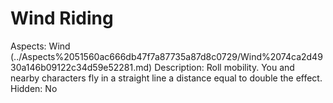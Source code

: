 # Wind Riding

Aspects: Wind (../Aspects%2051560ac666db47f7a87735a87d8c0729/Wind%2074ca2d4930a146b09122c34d59e52281.md)
Description: Roll mobility. You and nearby characters fly in a straight line a distance equal to double the effect.
Hidden: No
